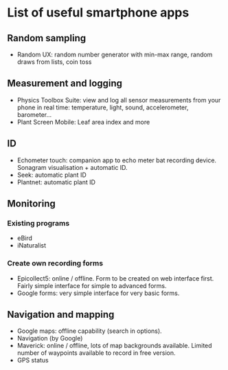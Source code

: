 # List of useful smartphone apps

## Random sampling

* Random UX: random number generator with min-max range, random draws from lists, coin toss

## Measurement and logging

* Physics Toolbox Suite: view and log all sensor measurements from your phone in real time: temperature, light, sound, accelerometer, barometer...
* Plant Screen Mobile: Leaf area index and more

## ID

* Echometer touch: companion app to echo meter bat recording device. Sonagram visualisation + automatic ID.
* Seek: automatic plant ID
* Plantnet: automatic plant ID

## Monitoring
### Existing programs

* eBird
* iNaturalist

### Create own recording forms

* Epicollect5: online / offline. Form to be created on web interface first. Fairly simple interface for simple to advanced forms.
* Google forms: very simple interface for very basic forms.

## Navigation and mapping

* Google maps: offline capability (search in options).
* Navigation (by Google)
* Maverick: online / offline, lots of map backgrounds available. Limited number of waypoints available to record in free version.
* GPS status
